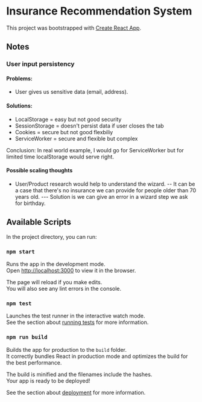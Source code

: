 # Insurance Recommendation System

This project was bootstrapped with [Create React App](https://github.com/facebook/create-react-app).

## Notes

### User input persistency
#### Problems:
  - User gives us sensitive data (email, address).

#### Solutions:

- LocalStorage = easy but not good security
- SessionStorage = doesn't persist data if user closes the tab
- Cookies = secure but not good flexbiliy
- ServiceWorker = secure and flexible but complex

Conclusion: In real world example, I would go for ServiceWorker but for limited time localStorage would serve right.

#### Possible scaling thoughts
  - User/Product research would help to understand the wizard.
  -- It can be a case that there's no insurance we can provide for people older than 70 years old.
  --- Solution is we can give an error in a wizard step we ask for birthday.

## Available Scripts

In the project directory, you can run:

### `npm start`

Runs the app in the development mode.\
Open [http://localhost:3000](http://localhost:3000) to view it in the browser.

The page will reload if you make edits.\
You will also see any lint errors in the console.

### `npm test`

Launches the test runner in the interactive watch mode.\
See the section about [running tests](https://facebook.github.io/create-react-app/docs/running-tests) for more information.

### `npm run build`

Builds the app for production to the `build` folder.\
It correctly bundles React in production mode and optimizes the build for the best performance.

The build is minified and the filenames include the hashes.\
Your app is ready to be deployed!

See the section about [deployment](https://facebook.github.io/create-react-app/docs/deployment) for more information.
